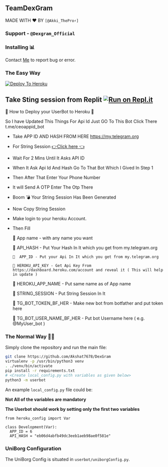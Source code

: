 ## TeamDexGram
MADE WITH ❤ BY ```[@Akki_ThePro⚡]```

### Support - ```@Dexgram_Official```

### Installing 📊
Contact [Me](https://telegram.dog/Akki_ThePro) to report bug or error.


### The Easy Way
[![Deploy To Heroku](https://www.herokucdn.com/deploy/button.svg)](https://heroku.com/deploy?template=https://github.com/Akshat7678/DexGram/)

Take Sting session from Replit
[![Run on Repl.it](https://repl.it/badge/github/Akshat7678/DexGram)](https://replit.com/@AkshatKumar6/DexGram#main.py)
-------------------------------------------------

🔺 How to Deploy your UserBot to Heroku 🔺

So I have Updated This Things For Api Id Just GO To This Bot Click There t.me/ceoappid_bot
- Take APP ID AND HASH FROM HERE https://my.telegram.org
- For String Session [👉Click here 👈](https://replit.com/@AkshatKumar6/DexGram#main.py)
- Wait For 2 Mins Until It Asks API ID 
- When It Ask Api Id And Hash Go To That Bot Which I Gived In Step 1 
- Then After That Enter Your Phone Number 
- It will Send A OTP Enter The Otp There
- Boom 💣 Your String Session Has Been Generated 
- Now Copy String Session
- Make login to your heroku Account. 

- Then Fill 

     🔹    App name - with any name you want 
       
     🔹    API_HASH  - Put Your Hash In It which you get from my.telegram.org

      🔹  APP_ID - Put your Api In It which you get from my.telegram.org

      🔹 HEROKU_API_KEY - Get Api Key From https://dashboard.heroku.com/account and reveal it ( This will help in update )

     🔹  HEROKU_APP_NAME - Put same name as of App name

     🔹  STRING_SESSION - Put String Session In It 

     🔹  TG_BOT_TOKEN_BF_HER - Make new bot from botfather and put token here

     🔹  TG_BOT_USER_NAME_BF_HER - Put bot Username here ( e.g.  @MyUser_bot )

### The Normal Way 👨‍💻

Simply clone the repository and run the main file:
```sh
git clone https://github.com/Akshat7678/DexGram
virtualenv -p /usr/bin/python3 venv
. ./venv/bin/activate
pip install -r requirements.txt
# <Create local_config.py with variables as given below>
python3 -m userbot
```

An example `local_config.py` file could be:

**Not All of the variables are mandatory**

__The Userbot should work by setting only the first two variables__

```python3
from heroku_config import Var

class Development(Var):
  APP_ID = 6
  API_HASH = "eb06d4abfb49dc3eeb1aeb98ae0f581e"
```

### UniBorg Configuration

The UniBorg Config is situated in `userbot/uniborgConfig.py`.

